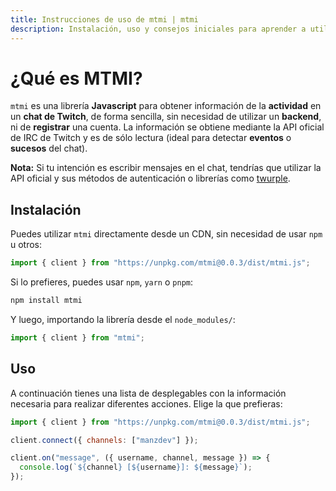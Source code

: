 ```yaml
---
title: Instrucciones de uso de mtmi | mtmi
description: Instalación, uso y consejos iniciales para aprender a utilizar la librería mtmi (chat de Twitch) de Javascript.
---
```


# ¿Qué es MTMI?

`mtmi` es una librería **Javascript** para obtener información de la **actividad** en un **chat de Twitch**, de forma sencilla, sin necesidad de utilizar un **backend**, ni de **registrar** una cuenta. La información se obtiene mediante la API oficial de IRC de Twitch y es de sólo lectura (ideal para detectar **eventos** o **sucesos** del chat).

**Nota:** Si tu intención es escribir mensajes en el chat, tendrías que utilizar la API oficial y sus métodos de autenticación o librerías como [twurple](https://twurple.js.org/).

## Instalación

Puedes utilizar `mtmi` directamente desde un CDN, sin necesidad de usar `npm` u otros:

```js
import { client } from "https://unpkg.com/mtmi@0.0.3/dist/mtmi.js";
```

Si lo prefieres, puedes usar `npm`, `yarn` o `pnpm`:

```bash
npm install mtmi
```

Y luego, importando la librería desde el `node_modules/`:

```js
import { client } from "mtmi";
```

## Uso

A continuación tienes una lista de desplegables con la información necesaria para realizar diferentes acciones. Elige la que prefieras:

```js
import { client } from "https://unpkg.com/mtmi@0.0.3/dist/mtmi.js";

client.connect({ channels: ["manzdev"] });

client.on("message", ({ username, channel, message }) => {
  console.log(`${channel} [${username}]: ${message}`);
});
```
